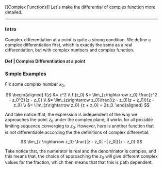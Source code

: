 [[Complex Functions]]
Let's make the differential of complex function more detailed. 

---
### **Intro**

Complex differentiation at a point is quite a strong condition. We define a complex differentiation first, which is exactly the same as a real differentiation, but with complex numbers and complex function. 

#### **Def | Complex Differentiation at a point**



### **Simple Examples**

Fix some complex number $x_0$, 

$$
\begin{aligned}
    f(z) &= z^2
    \\
    f'(z_0) &= \lim_{z\rightarrow z_0} \frac{z^2 - z_0^2}{z - z_0}
    \\
    &= \lim_{z\rightarrow z_0}\frac{(z - z_0)(z + z_0)}{z - z_0}
    \\
    &= \lim_{z\rightarrow z_0} {z + z_0} = 2z_0. 
\end{aligned}
$$

And take notice that, the expression is independent of the way we approaches the point $z_0$ under the complex plane, it works for all possible limiting sequence converging to $z_0$. However, here is another function that is not differentiable according the the definitions of complex differential: 

$$
\lim_{z \rightarrow z_0} \frac{|z - z_0| - |z_0|}{z - z_0}
$$

Take notice that, the numerator is real and the denominator is complex, and this means that, the choice of approaching the $z_0$ will give different complex values for the fraction, which then means that that this is path dependent. 